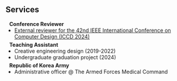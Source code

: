 ## Services

<h4 style="margin:0 10px 0;">Conference Reviewer</h4>

<ul style="margin:0 0 5px;">
  <li><a href="https://www.iccd-conf.com/"><autocolor>External reviewer for the 42nd IEEE International Conference on Computer Design (ICCD 2024)</autocolor></a></li>
</ul>

<h4 style="margin:0 10px 0;">Teaching Assistant</h4>

<ul style="margin:0 0 5px;">
  <li>Creative engineering design (2019-2022)</li>
  <li>Undergraduate graduation project (2024)</li>
</ul>

<h4 style="margin:0 10px 0;">Republic of Korea Army</h4>

<ul style="margin:0 0 5px;">
  <li>Administrative officer @ The Armed Forces Medical Command</li>
</ul>

<br>